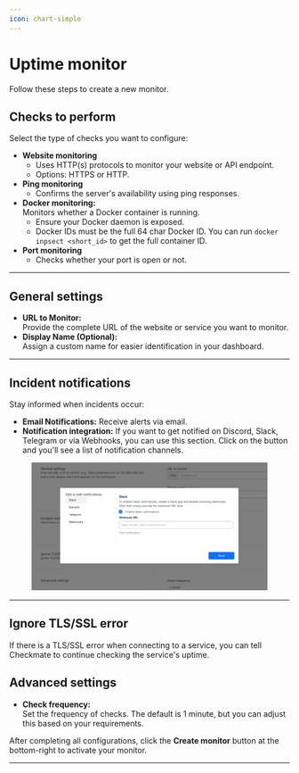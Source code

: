 ```yaml
---
icon: chart-simple
---
```


# Uptime monitor

Follow these steps to create a new monitor.

## Checks to perform

Select the type of checks you want to configure:

* **Website monitoring**
  * Uses HTTP(s) protocols to monitor your website or API endpoint.
  * Options: HTTPS or HTTP.
* **Ping monitoring**
  * Confirms the server's availability using ping responses.
* **Docker monitoring:**\
  Monitors whether a Docker container is running.
  * Ensure your Docker daemon is exposed.
  * Docker IDs must be the full 64 char Docker ID.  You can run `docker inpsect <short_id>` to get the full container ID.
* **Port monitoring**
  * Checks whether your port is open or not.

***

## General settings

* **URL to Monitor:**\
  Provide the complete URL of the website or service you want to monitor.
* **Display Name (Optional):**\
  Assign a custom name for easier identification in your dashboard.

***

## Incident notifications

Stay informed when incidents occur:

* **Email Notifications:** Receive alerts via email.
* **Notification integration:** If you want to get notified on Discord, Slack, Telegram or via Webhooks, you can use this section. Click on the button and you'll see a list of notification channels.

<figure><img src="../.gitbook/assets/image (2).png" alt=""><figcaption></figcaption></figure>

***

## Ignore TLS/SSL error

If there is a TLS/SSL error when connecting to a service, you can tell Checkmate to continue checking the service's uptime.

## Advanced settings

* **Check frequency:**\
  Set the frequency of checks. The default is 1 minute, but you can adjust this based on your requirements.

After completing all configurations, click the **Create monitor** button at the bottom-right to activate your monitor.

***
